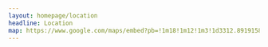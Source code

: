```yaml
---
layout: homepage/location
headline: Location
map: https://www.google.com/maps/embed?pb=!1m18!1m12!1m3!1d3312.8919158026515!2d151.20123545133035!3d-33.86667627628615!2m3!1f0!2f0!3f0!3m2!1i1024!2i768!4f13.1!3m3!1m2!1s0x0%3A0xd15f952b780005bf!2sPwC+Australia!5e0!3m2!1sen!2sau!4v1538382187035
---
```

